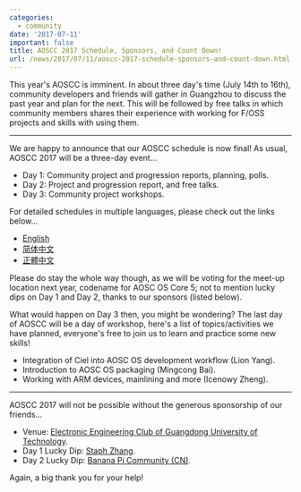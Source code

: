 ```yaml
---
categories:
  - community
date: '2017-07-11'
important: false
title: AOSCC 2017 Schedule, Sponsors, and Count Down!
url: /news/2017/07/11/aoscc-2017-schedule-sponsors-and-count-down.html
---
```



This year's AOSCC is imminent. In about three day's time (July 14th to 16th), community developers and friends will gather in Guangzhou to discuss the past year and plan for the next. This will be followed by free talks in which community members shares their experience with working for F/OSS projects and skills with using them.

--------

We are happy to announce that our AOSCC schedule is now final! As usual, AOSCC 2017 will be a three-day event...

- Day 1: Community project and progression reports, planning, polls.
- Day 2: Project and progression report, and free talks.
- Day 3: Community project workshops.

For detailed schedules in multiple languages, please check out the links below...

- [English](https://github.com/AOSC-Dev/aoscc/blob/master/2017/README.md#schedule)
- [简体中文](https://github.com/AOSC-Dev/aoscc/blob/master/2017/README_zhCN.md#日程)
- [正體中文](https://github.com/AOSC-Dev/aoscc/blob/master/2017/README_zhTW.md#日程)

Please do stay the whole way though, as we will be voting for the meet-up location next year, codename for AOSC OS Core 5; not to mention lucky dips on Day 1 and Day 2, thanks to our sponsors (listed below).

What would happen on Day 3 then, you might be wondering? The last day of AOSCC will be a day of workshop, here's a list of topics/activities we have planned, everyone's free to join us to learn and practice some new skills!

- Integration of Ciel into AOSC OS development workflow (Lion Yang).
- Introduction to AOSC OS packaging (Mingcong Bai).
- Working with ARM devices, mainlining and more (Icenowy Zheng).

--------

AOSCC 2017 will not be possible without the generous sponsorship of our friends...

- Venue: [Electronic Engineering Club of Guangdong University of Technology](http://www.gdut.edu.cn/).
- Day 1 Lucky Dip: [Staph Zhang](https://github.com/StephDC).
- Day 2 Lucky Dip: [Banana Pi Community (CN)](https://www.banana-pi.org.cn).

Again, a big thank you for your help!